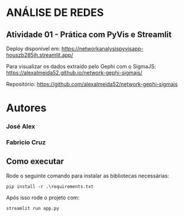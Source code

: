 # **ANÁLISE DE REDES**
## Atividade 01 - Prática com PyVis e Streamlit
Deploy disponível em: https://networkanalysispyvisapp-houszb285jh.streamlit.app/

Para visualizar os dados extraído pelo Gephi com o SigmaJS: https://alexalmeida52.github.io/network-gephi-sigmajs/

Repositório: https://github.com/alexalmeida52/network-gephi-sigmajs

# **Autores**
### José Alex
### Fabricio Cruz

## Como executar

Rode o seguinte comando para instalar as bibliotecas necessárias:

```pip install -r .\requirements.txt```

Após isso rode o projeto com:

``streamlit run app.py``
